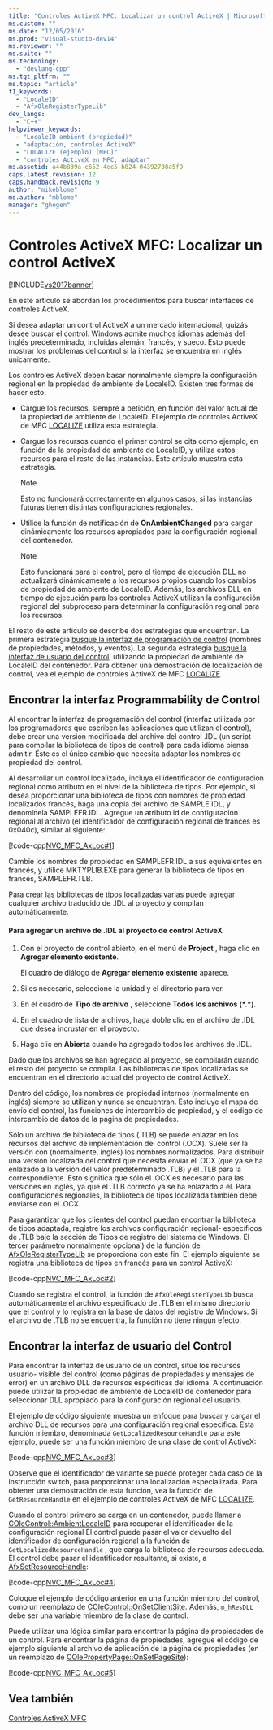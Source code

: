 ```yaml
---
title: "Controles ActiveX MFC: Localizar un control ActiveX | Microsoft Docs"
ms.custom: ""
ms.date: "12/05/2016"
ms.prod: "visual-studio-dev14"
ms.reviewer: ""
ms.suite: ""
ms.technology: 
  - "devlang-cpp"
ms.tgt_pltfrm: ""
ms.topic: "article"
f1_keywords: 
  - "LocaleID"
  - "AfxOleRegisterTypeLib"
dev_langs: 
  - "C++"
helpviewer_keywords: 
  - "LocaleID ambient (propiedad)"
  - "adaptación, controles ActiveX"
  - "LOCALIZE (ejemplo) [MFC]"
  - "controles ActiveX en MFC, adaptar"
ms.assetid: a44b839a-c652-4ec5-b824-04392708a5f9
caps.latest.revision: 12
caps.handback.revision: 9
author: "mikeblome"
ms.author: "mblome"
manager: "ghogen"
---
```

# Controles ActiveX MFC: Localizar un control ActiveX
[!INCLUDE[vs2017banner](../assembler/inline/includes/vs2017banner.md)]

En este artículo se abordan los procedimientos para buscar interfaces de controles ActiveX.  
  
 Si desea adaptar un control ActiveX a un mercado internacional, quizás desee buscar el control.  Windows admite muchos idiomas además del inglés predeterminado, incluidas alemán, francés, y sueco.  Esto puede mostrar los problemas del control si la interfaz se encuentra en inglés únicamente.  
  
 Los controles ActiveX deben basar normalmente siempre la configuración regional en la propiedad de ambiente de LocaleID.  Existen tres formas de hacer esto:  
  
-   Cargue los recursos, siempre a petición, en función del valor actual de la propiedad de ambiente de LocaleID.  El ejemplo de controles ActiveX de MFC [LOCALIZE](../top/visual-cpp-samples.md) utiliza esta estrategia.  
  
-   Cargue los recursos cuando el primer control se cita como ejemplo, en función de la propiedad de ambiente de LocaleID, y utiliza estos recursos para el resto de las instancias.  Este artículo muestra esta estrategia.  
  
    > [!NOTE]
    >  Esto no funcionará correctamente en algunos casos, si las instancias futuras tienen distintas configuraciones regionales.  
  
-   Utilice la función de notificación de **OnAmbientChanged** para cargar dinámicamente los recursos apropiados para la configuración regional del contenedor.  
  
    > [!NOTE]
    >  Esto funcionará para el control, pero el tiempo de ejecución DLL no actualizará dinámicamente a los recursos propios cuando los cambios de propiedad de ambiente de LocaleID.  Además, los archivos DLL en tiempo de ejecución para los controles ActiveX utilizan la configuración regional del subproceso para determinar la configuración regional para los recursos.  
  
 El resto de este artículo se describe dos estrategias que encuentran.  La primera estrategia [busque la interfaz de programación de control](#_core_localizing_your_control.92.s_programmability_interface) \(nombres de propiedades, métodos, y eventos\).  La segunda estrategia [busque la interfaz de usuario del control](#_core_localizing_the_control.92.s_user_interface), utilizando la propiedad de ambiente de LocaleID del contenedor.  Para obtener una demostración de localización de control, vea el ejemplo de controles ActiveX de MFC [LOCALIZE](../top/visual-cpp-samples.md).  
  
##  <a name="_core_localizing_your_control.92.s_programmability_interface"></a> Encontrar la interfaz Programmability de Control  
 Al encontrar la interfaz de programación del control \(interfaz utilizada por los programadores que escriben las aplicaciones que utilizan el control\), debe crear una versión modificada del archivo del control .IDL \(un script para compilar la biblioteca de tipos de control\) para cada idioma piensa admitir.  Éste es el único cambio que necesita adaptar los nombres de propiedad del control.  
  
 Al desarrollar un control localizado, incluya el identificador de configuración regional como atributo en el nivel de la biblioteca de tipos.  Por ejemplo, si desea proporcionar una biblioteca de tipos con nombres de propiedad localizados francés, haga una copia del archivo de SAMPLE.IDL, y denomínela SAMPLEFR.IDL.  Agregue un atributo id de configuración regional al archivo \(el identificador de configuración regional de francés es 0x040c\), similar al siguiente:  
  
 [!code-cpp[NVC_MFC_AxLoc#1](../mfc/codesnippet/CPP/mfc-activex-controls-localizing-an-activex-control_1.idl)]  
  
 Cambie los nombres de propiedad en SAMPLEFR.IDL a sus equivalentes en francés, y utilice MKTYPLIB.EXE para generar la biblioteca de tipos en francés, SAMPLEFR.TLB.  
  
 Para crear las bibliotecas de tipos localizadas varias puede agregar cualquier archivo traducido de .IDL al proyecto y compilan automáticamente.  
  
#### Para agregar un archivo de .IDL al proyecto de control ActiveX  
  
1.  Con el proyecto de control abierto, en el menú de **Project** , haga clic en **Agregar elemento existente**.  
  
     El cuadro de diálogo de **Agregar elemento existente** aparece.  
  
2.  Si es necesario, seleccione la unidad y el directorio para ver.  
  
3.  En el cuadro de **Tipo de archivo** , seleccione **Todos los archivos \(\*.\*\)**.  
  
4.  En el cuadro de lista de archivos, haga doble clic en el archivo de .IDL que desea incrustar en el proyecto.  
  
5.  Haga clic en **Abierta** cuando ha agregado todos los archivos de .IDL.  
  
 Dado que los archivos se han agregado al proyecto, se compilarán cuando el resto del proyecto se compila.  Las bibliotecas de tipos localizadas se encuentran en el directorio actual del proyecto de control ActiveX.  
  
 Dentro del código, los nombres de propiedad internos \(normalmente en inglés\) siempre se utilizan y nunca se encuentran.  Esto incluye el mapa de envío del control, las funciones de intercambio de propiedad, y el código de intercambio de datos de la página de propiedades.  
  
 Sólo un archivo de biblioteca de tipos \(.TLB\) se puede enlazar en los recursos del archivo de implementación del control \(.OCX\).  Suele ser la versión con \(normalmente, inglés\) los nombres normalizados.  Para distribuir una versión localizada del control que necesita enviar el .OCX \(que ya se ha enlazado a la versión del valor predeterminado .TLB\) y el .TLB para la correspondiente.  Esto significa que sólo el .OCX es necesario para las versiones en inglés, ya que el .TLB correcto ya se ha enlazado a él.  Para configuraciones regionales, la biblioteca de tipos localizada también debe enviarse con el .OCX.  
  
 Para garantizar que los clientes del control puedan encontrar la biblioteca de tipos adaptada, registre los archivos configuración regional\- específicos de .TLB bajo la sección de Tipos de registro del sistema de Windows.  El tercer parámetro normalmente opcional\) de la función de [AfxOleRegisterTypeLib](../Topic/AfxOleRegisterTypeLib.md) se proporciona con este fin.  El ejemplo siguiente se registra una biblioteca de tipos en francés para un control ActiveX:  
  
 [!code-cpp[NVC_MFC_AxLoc#2](../mfc/codesnippet/CPP/mfc-activex-controls-localizing-an-activex-control_2.cpp)]  
  
 Cuando se registra el control, la función de `AfxOleRegisterTypeLib` busca automáticamente el archivo especificado de .TLB en el mismo directorio que el control y lo registra en la base de datos del registro de Windows.  Si el archivo de .TLB no se encuentra, la función no tiene ningún efecto.  
  
##  <a name="_core_localizing_the_control.92.s_user_interface"></a> Encontrar la interfaz de usuario del Control  
 Para encontrar la interfaz de usuario de un control, sitúe los recursos usuario\- visible del control \(como páginas de propiedades y mensajes de error\) en un archivo DLL de recursos específicas del idioma.  A continuación puede utilizar la propiedad de ambiente de LocaleID de contenedor para seleccionar DLL apropiado para la configuración regional del usuario.  
  
 El ejemplo de código siguiente muestra un enfoque para buscar y cargar el archivo DLL de recursos para una configuración regional específica.  Esta función miembro, denominada `GetLocalizedResourceHandle` para este ejemplo, puede ser una función miembro de una clase de control ActiveX:  
  
 [!code-cpp[NVC_MFC_AxLoc#3](../mfc/codesnippet/CPP/mfc-activex-controls-localizing-an-activex-control_3.cpp)]  
  
 Observe que el identificador de variante se puede proteger cada caso de la instrucción switch, para proporcionar una localización especializada.  Para obtener una demostración de esta función, vea la función de `GetResourceHandle` en el ejemplo de controles ActiveX de MFC [LOCALIZE](../top/visual-cpp-samples.md).  
  
 Cuando el control primero se carga en un contenedor, puede llamar a [COleControl::AmbientLocaleID](../Topic/COleControl::AmbientLocaleID.md) para recuperar el identificador de la configuración regional  El control puede pasar el valor devuelto del identificador de configuración regional a la función de `GetLocalizedResourceHandle` , que carga la biblioteca de recursos adecuada.  El control debe pasar el identificador resultante, si existe, a [AfxSetResourceHandle](../Topic/AfxSetResourceHandle.md):  
  
 [!code-cpp[NVC_MFC_AxLoc#4](../mfc/codesnippet/CPP/mfc-activex-controls-localizing-an-activex-control_4.cpp)]  
  
 Coloque el ejemplo de código anterior en una función miembro del control, como un reemplazo de [COleControl::OnSetClientSite](../Topic/COleControl::OnSetClientSite.md).  Además, `m_hResDLL` debe ser una variable miembro de la clase de control.  
  
 Puede utilizar una lógica similar para encontrar la página de propiedades de un control.  Para encontrar la página de propiedades, agregue el código de ejemplo siguiente al archivo de aplicación de la página de propiedades \(en un reemplazo de [COlePropertyPage::OnSetPageSite](../Topic/COlePropertyPage::OnSetPageSite.md)\):  
  
 [!code-cpp[NVC_MFC_AxLoc#5](../mfc/codesnippet/CPP/mfc-activex-controls-localizing-an-activex-control_5.cpp)]  
  
## Vea también  
 [Controles ActiveX MFC](../mfc/mfc-activex-controls.md)